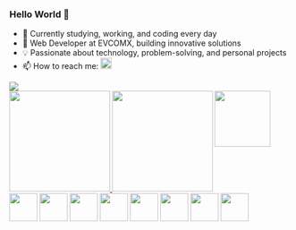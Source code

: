 ### Hello World 👋

- 🔭 Currently studying, working, and coding every day
- 🌱 Web Developer at EVCOMX, building innovative solutions
- 💡 Passionate about technology, problem-solving, and personal projects
- 📫 How to reach me: <a href="https://www.linkedin.com/in/ogabrielelias/"><img style="height:20px;" src="https://img.shields.io/badge/LinkedIn-0077B5?style=for-the-badge&logo=linkedin&logoColor=white"></a>
<img src="https://www.codewars.com/users/Ogabrielelias/badges/large"/>
<div style="display:flex; flex-direction:row;">
  <a href="https://www.github.com/Ogabrielelias">
    <img style="height:180px;" src="https://github-readme-stats.vercel.app/api?username=Ogabrielelias&show_icons=true&theme=tokyonight&hide_rank=true" />
    <img style="height:180px;" src="https://github-readme-stats.vercel.app/api/top-langs/?username=Ogabrielelias&layout=compact&theme=tokyonight" />
  </a>
  <img align="right" style="height:100px" src="https://i.pinimg.com/originals/f3/b8/63/f3b8633ef36bf0b5085c5d0f6020c919.gif">
</div>

<div class="container-dev">
  <img style="height:50px" src="https://cdn.jsdelivr.net/gh/devicons/devicon/icons/html5/html5-original.svg" />
  <img style="height:50px" src="https://cdn.jsdelivr.net/gh/devicons/devicon/icons/css3/css3-original.svg" />
  <img style="height:50px" src="https://cdn.jsdelivr.net/gh/devicons/devicon/icons/javascript/javascript-original.svg" />
  <img style="height:50px" src="https://cdn.jsdelivr.net/gh/devicons/devicon/icons/bootstrap/bootstrap-original.svg" />
  <img style="height:50px" src="https://cdn.jsdelivr.net/gh/devicons/devicon/icons/react/react-original.svg" />
  <img style="height:50px" src="https://cdn.jsdelivr.net/gh/devicons/devicon/icons/python/python-original.svg" />
  <img style="height:50px" src="https://cdn.jsdelivr.net/gh/devicons/devicon@latest/icons/streamlit/streamlit-original-wordmark.svg" />
  <img style="height:50px" src="https://cdn.jsdelivr.net/gh/devicons/devicon/icons/materialui/materialui-original.svg" />
</div>

